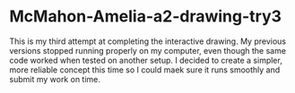 # McMahon-Amelia-a2-drawing-try3
This is my third attempt at completing the interactive drawing. My previous versions stopped running properly on my computer, even though the same code worked when tested on another setup. I decided to create a simpler, more reliable concept this time so I could maek sure it runs smoothly and submit my work on time.
